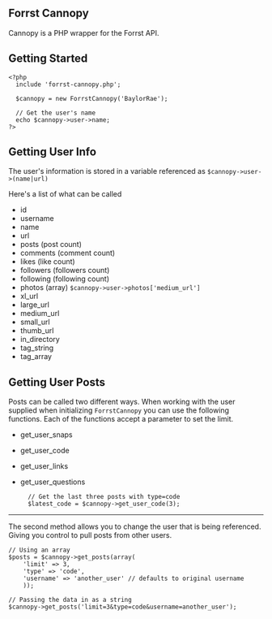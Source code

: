 ## Forrst Cannopy
Cannopy is a PHP wrapper for the Forrst API.

## Getting Started

	<?php
	  include 'forrst-cannopy.php';

	  $cannopy = new ForrstCannopy('BaylorRae');
	
	  // Get the user's name
	  echo $cannopy->user->name;
	?>

## Getting User Info
The user's information is stored in a variable referenced as `$cannopy->user->(name|url)`

Here's a list of what can be called

* id
* username 
* name
* url
* posts (post count)
* comments (comment count)
* likes (like count)
* followers (followers count)
* following (following count)
* photos (array) `$cannopy->user->photos['medium_url']`
 * xl\_url
 * large\_url
 * medium\_url
 * small\_url
 * thumb\_url
* in\_directory
* tag\_string
* tag\_array

## Getting User Posts

Posts can be called two different ways. When working with the user supplied when initializing `ForrstCannopy` you can use the following functions. Each of the functions accept a parameter to set the limit.

* get\_user\_snaps
* get\_user\_code
* get\_user\_links
* get\_user\_questions

        // Get the last three posts with type=code
        $latest_code = $cannopy->get_user_code(3);

---
The second method allows you to change the user that is being referenced. Giving you control to pull posts from other users.

    // Using an array
    $posts = $cannopy->get_posts(array(
        'limit' => 3,
        'type' => 'code',
        'username' => 'another_user' // defaults to original username
        ));
        
    // Passing the data in as a string
    $cannopy->get_posts('limit=3&type=code&username=another_user');